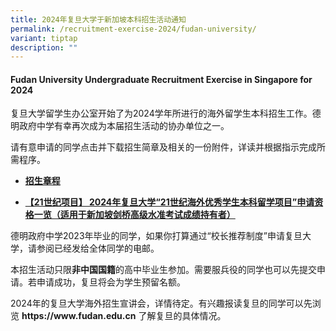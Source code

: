 ```yaml
---
title: 2024年复旦大学于新加坡本科招生活动通知
permalink: /recruitment-exercise-2024/fudan-university/
variant: tiptap
description: ""
---
```

<h4><strong>Fudan University Undergraduate Recruitment Exercise in Singapore for 2024</strong></h4><p></p><p>复旦大学留学生办公室开始了为2024学年所进行的海外留学生本科招生工作。德明政府中学有幸再次成为本届招生活动的协办单位之一。</p><p></p><p>请有意申请的同学点击并下载招生简章及相关的一份附件，详读并根据指示完成所需程序。</p><ul data-tight="true" class="tight"><li><p><strong><a href="/files/2024_fudan_zhangcheng.pdf" rel="noopener noreferrer nofollow" target="_blank">招生章程</a></strong></p></li><li><p><strong><a href="/files/2024_fudan_1.pdf" rel="noopener noreferrer nofollow" target="_blank">【21世纪项目】 2024年复旦大学“21世纪海外优秀学生本科留学项目”申请资格一览（适用于新加坡剑桥高级水准考试成绩持有者）</a></strong></p></li></ul><p></p><p>德明政府中学2023年毕业的同学，如果你打算通过“校长推荐制度”申请复旦大学，请参阅已经发给全体同学的电邮。</p><p>本招生活动只限<strong>非中国国籍</strong>的高中毕业生参加。需要服兵役的同学也可以先提交申请。若申请成功，复旦将会为学生预留名额。</p><p>2024年的复旦大学海外招生宣讲会，详情待定。有兴趣报读复旦的同学可以先浏览&nbsp;<strong><a rel="noopener noreferrer nofollow" target="_blank">https://www.fudan.edu.cn</a></strong>&nbsp;了解复旦的具体情况。</p>